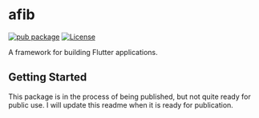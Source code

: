 # afib

[![pub package](https://img.shields.io/pub/a/afib.svg?logo=dart&logoColor=00b9fc)](https://pub.dartlang.org/packages/afib)
[![License](https://img.shields.io/github/license/afib/afib?logo=open-source-initiative&logoColor=green)](https://github.com/chrisjones314/afib/blob/master/LICENSE)


A framework for building Flutter applications.

## Getting Started

This package is in the process of being published, but not quite ready for public use.  I will update this readme when it is ready for publication.